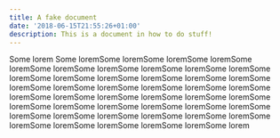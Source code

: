 ```yaml
---
title: A fake document
date: '2018-06-15T21:55:26+01:00'
description: This is a document in how to do stuff!
---
```

Some lorem Some loremSome loremSome loremSome loremSome loremSome loremSome loremSome loremSome loremSome loremSome loremSome loremSome loremSome loremSome loremSome loremSome loremSome loremSome loremSome loremSome loremSome loremSome loremSome loremSome loremSome loremSome loremSome loremSome loremSome loremSome loremSome loremSome loremSome loremSome loremSome loremSome loremSome loremSome loremSome loremSome loremSome loremSome loremSome loremSome loremSome lorem
